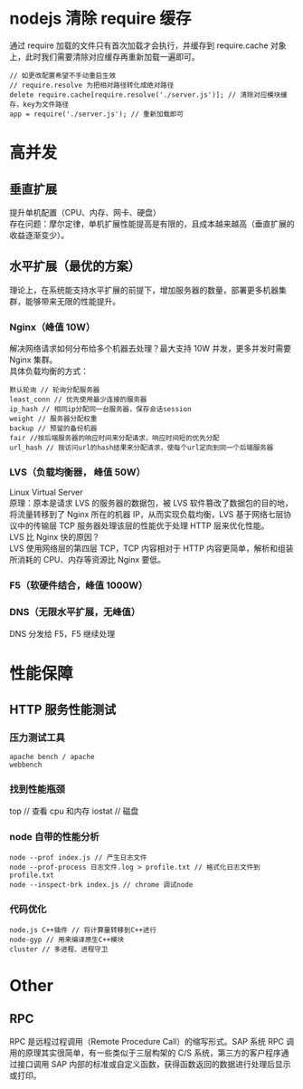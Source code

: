 # nodejs 清除 require 缓存

通过 require 加载的文件只有首次加载才会执行，并缓存到 require.cache 对象上，此时我们需要清除对应缓存再重新加载一遍即可。

```
// 如更改配置希望不手动重启生效
// require.resolve 为把相对路径转化成绝对路径
delete require.cache[require.resolve('./server.js')]; // 清除对应模块缓存，key为文件路径
app = require('./server.js'); // 重新加载即可
```

# 高并发

## 垂直扩展

提升单机配置（CPU、内存、网卡、硬盘）<br>
存在问题：摩尔定律，单机扩展性能提高是有限的，且成本越来越高（垂直扩展的收益逐渐变少）。

## 水平扩展（最优的方案）

理论上，在系统能支持水平扩展的前提下，增加服务器的数量，部署更多机器集群，能够带来无限的性能提升。<br>

### Nginx（峰值 10W）

解决网络请求如何分布给多个机器去处理？最大支持 10W 并发，更多并发时需要 Nginx 集群。<br>
具体负载均衡的方式：

```
默认轮询 // 轮询分配服务器
least_conn // 优先使用最少连接的服务器
ip_hash // 相同ip分配同一台服务器，保存会话session
weight // 服务器分配权重
backup // 预留的备份机器
fair //按后端服务器的响应时间来分配请求，响应时间短的优先分配
url_hash // 按访问url的hash结果来分配请求，使每个url定向到同一个后端服务器
```

### LVS（负载均衡器， 峰值 50W）

Linux Virtual Server<br>
原理：原本是请求 LVS 的服务器的数据包，被 LVS 软件篡改了数据包的目的地，将流量转移到了 Nginx 所在的机器 IP，从而实现负载均衡，LVS 基于网络七层协议中的传输层 TCP 服务器处理该层的性能优于处理 HTTP 层来优化性能。<br>
LVS 比 Nginx 快的原因？<br>
LVS 使用网络层的第四层 TCP，TCP 内容相对于 HTTP 内容更简单，解析和组装所消耗的 CPU、内存等资源比 Nginx 要低。

### F5（软硬件结合，峰值 1000W）

### DNS（无限水平扩展，无峰值）

DNS 分发给 F5，F5 继续处理

# 性能保障

## HTTP 服务性能测试

### 压力测试工具

```
apache bench / apache
webbench
```

### 找到性能瓶颈

top // 查看 cpu 和内存
iostat // 磁盘

### node 自带的性能分析

```
node --prof index.js // 产生日志文件
node --prof-process 日志文件.log > profile.txt // 格式化日志文件到profile.txt
node --inspect-brk index.js // chrome 调试node
```

### 代码优化

```
node.js C++插件 // 将计算量转移到C++进行
node-gyp // 用来编译原生C++模块
cluster // 多进程、进程守卫
```

# Other

## RPC

RPC 是远程过程调用（Remote Procedure Call）的缩写形式。SAP 系统 RPC 调用的原理其实很简单，有一些类似于三层构架的 C/S 系统，第三方的客户程序通过接口调用 SAP 内部的标准或自定义函数，获得函数返回的数据进行处理后显示或打印。
